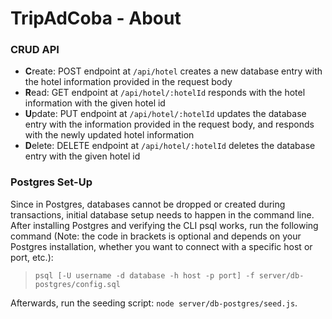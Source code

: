 # TripAdCoba - About

### CRUD API

- **C**reate: POST endpoint at `/api/hotel` creates a new database entry with the hotel information provided in the request body
- **R**ead: GET endpoint at `/api/hotel/:hotelId` responds with the hotel information with the given hotel id
- **U**pdate: PUT endpoint at `/api/hotel/:hotelId` updates the database entry with the information provided in the request body, and responds with the newly updated hotel information
- **D**elete: DELETE endpoint at `/api/hotel/:hotelId` deletes the database entry with the given hotel id


### Postgres Set-Up

Since in Postgres, databases cannot be dropped or created during transactions, initial database setup needs to happen in the command line. After installing Postgres and verifying the CLI psql works, run the following command (Note: the code in brackets is optional and depends on your Postgres installation, whether you want to connect with a specific host or port, etc.):
> `psql [-U username -d database -h host -p port] -f server/db-postgres/config.sql`

Afterwards, run the seeding script: `node server/db-postgres/seed.js`.

